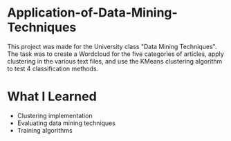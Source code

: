 # Application-of-Data-Mining-Techniques

This project was made for the University class "Data Mining Techniques".
The task was to create a Wordcloud for the five categories of articles, apply clustering in the various text files, 
and use the KMeans clustering algorithm to test 4 classification methods.

# What I Learned

* Clustering implementation
* Evaluating data mining techniques 
* Training algorithms
